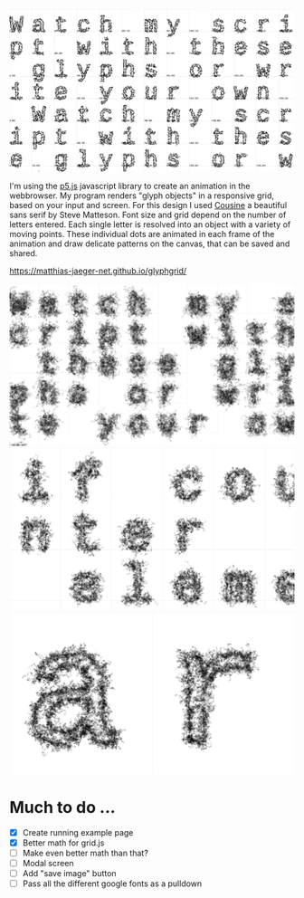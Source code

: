 ![glyphgrid](img/342_glyphs_matthias_jaeger.jpg)

I'm using the [p5.js](https://p5js.org/) javascript library to create an animation in the webbrowser. My program renders "glyph objects" in a responsive grid, based on your input and screen. For this design I used [Cousine](https://fonts.google.com/specimen/Cousine?selection.family=Cousine) a beautiful sans serif by Steve Matteson. Font size and grid depend on the number of letters entered. Each single letter is resolved into an object with a variety of moving points. These individual dots are animated in each frame of the animation and draw delicate patterns on the canvas, that can be saved and shared.

https://matthias-jaeger-net.github.io/glyphgrid/

![glyphgrid](img/889_glyphs_matthias_jaeger.jpg)
![glyphgrid](img/702_glyphs_matthias_jaeger.jpg)
![glyphgrid](img/1691_glyphs_matthias_jaeger.jpg)

# Much to do ...
- [x] Create running example page
- [x] Better math for grid.js
- [ ] Make even better math than that?
- [ ] Modal screen
- [ ] Add "save image" button
- [ ] Pass all the different google fonts as a pulldown
